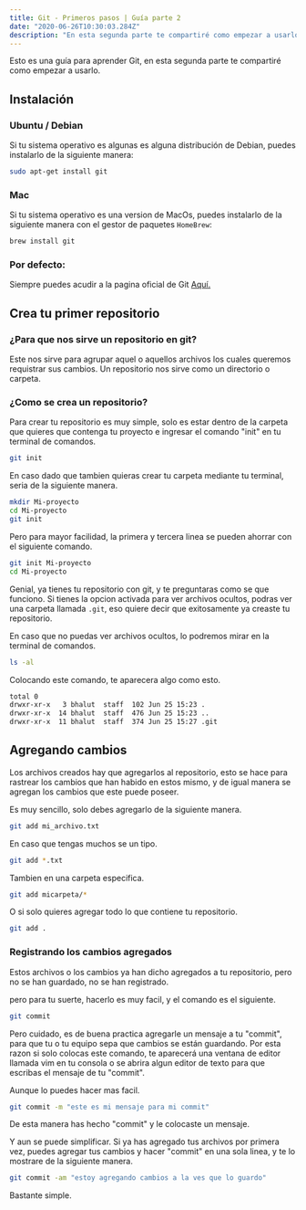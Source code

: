 ```yaml
---
title: Git - Primeros pasos | Guía parte 2
date: "2020-06-26T10:30:03.284Z"
description: "En esta segunda parte te compartiré como empezar a usarlo."
---
```


Esto es una guía para aprender Git, en esta segunda parte te compartiré como empezar a usarlo.

## Instalación


### Ubuntu / Debian

Si tu sistema operativo es algunas es alguna distribución de Debian, puedes instalarlo de la siguiente manera:

```bash
sudo apt-get install git
```

### Mac

Si tu sistema operativo es una version de MacOs, puedes instalarlo de la siguiente manera con el gestor de paquetes `HomeBrew`:

```bash
brew install git
```

### Por defecto:

Siempre puedes acudir a la pagina oficial de Git [Aquí.](https://git-scm.com/downloads)



## Crea tu primer repositorio

### ¿Para que nos sirve un repositorio en git?

Este nos sirve para agrupar aquel o aquellos archivos los cuales queremos requistrar sus cambios. Un repositorio nos sirve como un directorio o carpeta.



### ¿Como se crea un repositorio?

Para crear tu repositorio es muy simple, solo es estar dentro de la carpeta que quieres que contenga tu proyecto e ingresar el comando "init" en tu terminal de comandos.

```bash
git init
```

En caso dado que tambien quieras crear tu carpeta mediante tu terminal, seria de la siguiente manera.

```bash
mkdir Mi-proyecto
cd Mi-proyecto
git init
```

Pero para mayor facilidad, la primera y tercera linea se pueden ahorrar con el siguiente comando.

```bash
git init Mi-proyecto
cd Mi-proyecto
```

Genial, ya tienes tu repositorio con git, y te preguntaras como se que funciono. Si tienes la opcion activada para ver archivos ocultos, podras ver una carpeta llamada `.git`, eso quiere decir que exitosamente ya creaste tu repositorio.

En caso que no puedas ver archivos ocultos, lo podremos mirar en la terminal de comandos.

```bash
ls -al
```

Colocando este comando, te aparecera algo como esto.

```bash
total 0
drwxr-xr-x   3 bhalut  staff  102 Jun 25 15:23 .
drwxr-xr-x  14 bhalut  staff  476 Jun 25 15:23 ..
drwxr-xr-x  11 bhalut  staff  374 Jun 25 15:27 .git
```

## Agregando cambios

Los archivos creados hay que agregarlos al repositorio, esto se hace para rastrear los cambios que han habido en estos mismo, y de igual manera se agregan los cambios que este puede poseer.

Es muy sencillo, solo debes agregarlo de la siguiente manera.

```bash
git add mi_archivo.txt
```

En caso que tengas muchos se un tipo.

```bash
git add *.txt
```

Tambien en una carpeta especifica.

```bash
git add micarpeta/*
```

O si solo quieres agregar todo lo que contiene tu repositorio.

```bash
git add .
```



### Registrando los cambios agregados

Estos archivos o los cambios ya han dicho agregados a tu repositorio, pero no se han guardado, no se han registrado.

pero para tu suerte, hacerlo es muy facil, y el comando es el siguiente.

```bash
git commit
```

Pero cuidado, es de buena practica agregarle un mensaje a tu "commit", para que tu o tu equipo sepa que cambios se están guardando. Por esta razon si solo colocas este comando, te aparecerá una ventana de editor llamada vim en tu consola o se abrira algun editor de texto para que escribas el mensaje de tu "commit". 

Aunque lo puedes hacer mas facil.

```bash
git commit -m "este es mi mensaje para mi commit"
```

De esta manera has hecho "commit" y le colocaste un mensaje.

Y aun se puede simplificar. Si ya has agregado tus archivos por primera vez, puedes agregar tus cambios y hacer "commit" en una sola linea, y te lo mostrare de la siguiente manera.

```bash
git commit -am "estoy agregando cambios a la ves que lo guardo"
```

Bastante simple.

